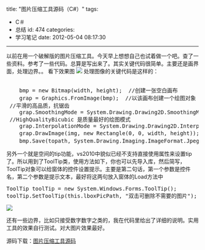 title: "图片压缩工具源码（C#）"
tags:
  - C＃
  - 总结
id: 474
categories:
  - 学习笔记
date: 2012-05-04 08:17:30
---

以前在用一个破解版的图片压缩工具。今天早上想想自己也试着做一个吧。查了一些资料。参考了一些代码。总算是写出来了。其实关键代码很简单。主要还是画界面，处理边界。。
看下效果图
[![]({{BASE_PATH}}/images/00f5221099dd3a813d09fbb95fe9a36e5268d652.jpg)](http://leaverimage.b0.upaiyun.com/21131_o.jpg)
处理图像的关键代码是这样的：
<pre lang="java"> 
    bmp = new Bitmap(width, height);  //创建一张空白画布
    grap = Graphics.FromImage(bmp);  //以该画布创建一个绘图对象
 //平滑的高品质，抗锯齿
    grap.SmoothingMode = System.Drawing.Drawing2D.SmoothingMode.HighQuality; 
 //HighQualityBicubic 是质量最好的绘图模式
    grap.InterpolationMode = System.Drawing.Drawing2D.InterpolationMode.HighQualityBicubic;
    grap.DrawImage(img, new Rectangle(0, 0, width, height)); //用选中的原图在画布上绘图
    bmp.Save(topath, System.Drawing.Imaging.ImageFormat.Jpeg);  //对图像压缩后保存
</pre>

另外一个就是空间的tip功能，vs2010中貌似已经不支持直接使用属性来设置tip了。所以用到了ToolTip类，使用方法如下，你也可以先导入库，然后简写，ToolTip对象可以给窗体的控件设置提示。主要是第二句话，第一个参数是控件名，第二个参数是提示文本，最好将这两句放入窗体的Load方法中
<pre lang="java">
ToolTip toolTip = new System.Windows.Forms.ToolTip();
toolTip.SetToolTip(this.lboxPicPath, "双击可删除不需要的图片");
</pre>
[![]({{BASE_PATH}}/images/516b951c5df12c7569b3cfefd817a894d380c063.jpg)](http://leaverimage.b0.upaiyun.com/21132_o.jpg)

还有一些边界，比如只接受数字数字之类的，我在代码里给出了详细的说明。实用工具的效果自行测试。对大图片效果最好。

源码下载：[图片压缩工具源码](http://pan.baidu.com/share/link?shareid=62101&uk=1493685990)